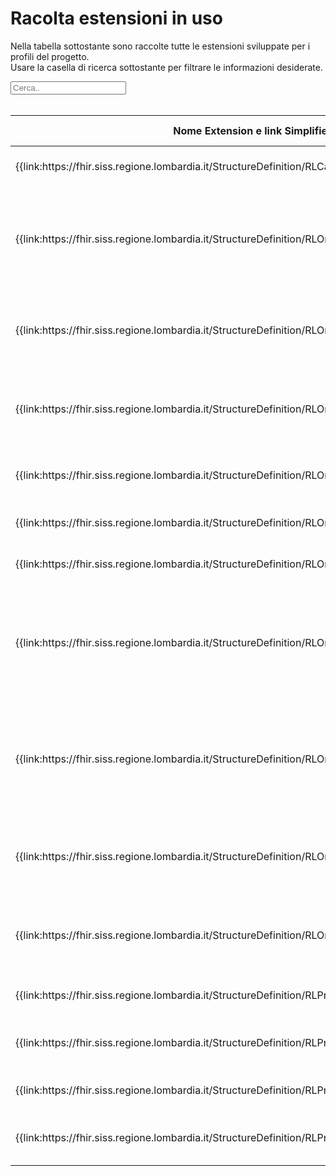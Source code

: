 <html>
  <head>
    <script src="https://ajax.googleapis.com/ajax/libs/jquery/3.6.0/jquery.min.js"></script>
    <script>
      $(document).ready(function () {
        $("#myInput").on("keyup", function () {
          var value = $(this).val().toLowerCase();
          $("#myTable tr").filter(function () {
            $(this).toggle($(this).text().toLowerCase().indexOf(value) > -1);
          });
        });
      });
    </script>
  </head>
  <body>
    <h1>Racolta estensioni in uso</h1>
    <div>
      <p>
        Nella tabella sottostante sono raccolte tutte le estensioni sviluppate
        per i profili del progetto.
        <br />
        Usare la casella di ricerca sottostante per filtrare le informazioni
        desiderate.
      </p>
      <input id="myInput" type="text" placeholder="Cerca.." />
    </div>
    <br />
    <table>
      <thead>
        <tr>
          <th>Nome Extension e link Simplifier</th>
          <th>Nome campo esteso</th>
          <th>Descrizione</th>
          <th>Contesto</th>
          <th>Usato in</th>
        </tr>
      </thead>
      <tbody id="myTable">
        <tr>
          <td>
            {{link:https://fhir.siss.regione.lombardia.it/StructureDefinition/RLCarePlanVersionePAI}}
          </td>
          <td>VersionePAI</td>
          <td>Versione del progetto individuale</td>
          <td>CarePlan</td>
          <td>
            {{pagelink:Home/Profili-ed-Estensioni/Raccolta-profili/RLCarePlanProgettoIndividuale.page.md}}
          </td>
        </tr>
        <tr>
          <td>
            {{link:https://fhir.siss.regione.lombardia.it/StructureDefinition/RLOrganizationAddressDistrettoCode}}
          </td>
          <td>DistrettoCode</td>
          <td>
            Distretto territoriale così definito dalla legge regionale 22-2021
            della Regione Lombardia
          </td>
          <td>Organization.Address</td>
          <td>
            {{pagelink:Home/Profili-ed-Estensioni/Raccolta-profili/RLOrganizationL1.page.md}},
            {{pagelink:Home/Profili-ed-Estensioni/Raccolta-profili/RLOrganizationL2.page.md}}
          </td>
        </tr>
        <tr>
          <td>
            {{link:https://fhir.siss.regione.lombardia.it/StructureDefinition/RLOrganizationAddressIstatCode}}
          </td>
          <td>IstatCode</td>
          <td>Codice ISTAT</td>
          <td>Organization.Address</td>
          <td>
            {{pagelink:Home/Profili-ed-Estensioni/Raccolta-profili/RLOrganizationL1.page.md}},
            {{pagelink:Home/Profili-ed-Estensioni/Raccolta-profili/RLOrganizationL2.page.md}}
          </td>
        </tr>
        <tr>
          <td>
            {{link:https://fhir.siss.regione.lombardia.it/StructureDefinition/RLOrganizationASSTAfferenza}}
          </td>
          <td>ASSTAfferenza</td>
          <td>
            ASST sotto la quale l'ente eroga servizi sociosanitari sul
            territorio di competenza
          </td>
          <td>Organization</td>
          <td>{{pagelink:Home/Profili-ed-Estensioni/Raccolta-profili/RLOrganizationL2.page.md}}</td>
        </tr>
        <tr>
          <td>
            {{link:https://fhir.siss.regione.lombardia.it/StructureDefinition/RLOrganizationATSAfferenza}}
          </td>
          <td>ATSAfferenza</td>
          <td>ATS alla quale il presidio afferisce territorialmente</td>
          <td>Organization</td>
          <td>{{pagelink:Home/Profili-ed-Estensioni/Raccolta-profili/RLOrganizationL2.page.md}}</td>
        </tr>
        <tr>
          <td>
            {{link:https://fhir.siss.regione.lombardia.it/StructureDefinition/RLOrganizationDataCessazione}}
          </td>
          <td>DataCessazione</td>
          <td>Data di cessazione dell'ente</td>
          <td>Organization</td>
          <td>{{pagelink:Home/Profili-ed-Estensioni/Raccolta-profili/RLOrganizationL1.page.md}}</td>
        </tr>
        <tr>
          <td>
            {{link:https://fhir.siss.regione.lombardia.it/StructureDefinition/RLOrganizationDataCostituzione}}
          </td>
          <td>DataCostituzione</td>
          <td>Data di costituzione dell'ente</td>
          <td>Organization</td>
          <td>{{pagelink:Home/Profili-ed-Estensioni/Raccolta-profili/RLOrganizationL1.page.md}}</td>
        </tr>
        <tr>
          <td>
            {{link:https://fhir.siss.regione.lombardia.it/StructureDefinition/RLOrganizationDataFineValidita}}
          </td>
          <td>DataFineValidita</td>
          <td>
            Data di fine della validità di esercizio dell'ente descritto dal
            profilo
          </td>
          <td>Organization</td>
          <td>
            {{pagelink:Home/Profili-ed-Estensioni/Raccolta-profili/RLOrganizationL1.page.md}},
            {{pagelink:Home/Profili-ed-Estensioni/Raccolta-profili/RLOrganizationL2.page.md}},
            {{pagelink:Home/Profili-ed-Estensioni/Raccolta-profili/RLOrganizationL3.page.md}}
          </td>
        </tr>
        <tr>
          <td>
            {{link:https://fhir.siss.regione.lombardia.it/StructureDefinition/RLOrganizationDataInizioValidita}}
          </td>
          <td>DataInizioValidita</td>
          <td>
            Data di inizio della validità di esercizio dell'ente descritto dal
            profilo
          </td>
          <td>Organization</td>
          <td>
            {{pagelink:Home/Profili-ed-Estensioni/Raccolta-profili/RLOrganizationL1.page.md}},
            {{pagelink:Home/Profili-ed-Estensioni/Raccolta-profili/RLOrganizationL2.page.md}},
            {{pagelink:Home/Profili-ed-Estensioni/Raccolta-profili/RLOrganizationL3.page.md}}
          </td>
        </tr>
        <tr>
          <td>
            {{link:https://fhir.siss.regione.lombardia.it/StructureDefinition/RLOrganizationDataInsert}}
          </td>
          <td>DataInsert</td>
          <td>Data di inserimento del record</td>
          <td>Organization</td>
          <td>
            {{pagelink:Home/Profili-ed-Estensioni/Raccolta-profili/RLOrganizationL1.page.md}},
            {{pagelink:Home/Profili-ed-Estensioni/Raccolta-profili/RLOrganizationL2.page.md}}
          </td>
        </tr>
        <tr>
          <td>
            {{link:https://fhir.siss.regione.lombardia.it/StructureDefinition/RLOrganizationDataUpdate}}
          </td>
          <td>DataUpdate</td>
          <td>Data di aggiornamento del record</td>
          <td>Organization</td>
          <td>
            {{pagelink:Home/Profili-ed-Estensioni/Raccolta-profili/RLOrganizationL1.page.md}},
            {{pagelink:Home/Profili-ed-Estensioni/Raccolta-profili/RLOrganizationL2.page.md}}
          </td>
        </tr>
        <tr>
          <td>
            {{link:https://fhir.siss.regione.lombardia.it/StructureDefinition/RLPractitionerDataInsert}}
          </td>
          <td>DataInsert</td>
          <td>Data di inserimento del record</td>
          <td>Practitioner</td>
          <td>{{pagelink:Home/Profili-ed-Estensioni/Raccolta-profili/RLPractitioner.page.md}}</td>
        </tr>
        <tr>
          <td>
            {{link:https://fhir.siss.regione.lombardia.it/StructureDefinition/RLPractitionerDataUpdate}}
          </td>
          <td>DataUpdate</td>
          <td>Data dell'ultima modifica del record</td>
          <td>Practitioner</td>
          <td>{{pagelink:Home/Profili-ed-Estensioni/Raccolta-profili/RLPractitioner.page.md}}</td>
        </tr>
        <tr>
          <td>
            {{link:https://fhir.siss.regione.lombardia.it/StructureDefinition/RLPractitionerRoleDataInsert}}
          </td>
          <td>DataInsert</td>
          <td>Data di inserimento del record</td>
          <td>PractitionerRole</td>
          <td>{{pagelink:Home/Profili-ed-Estensioni/Raccolta-profili/RLPractitionerRole.page.md}}</td>
        </tr>
        <tr>
          <td>
            {{link:https://fhir.siss.regione.lombardia.it/StructureDefinition/RLPractitionerRoleDataUpdate}}
          </td>
          <td>DataUpdate</td>
          <td>Data dell'ultima modifica del record</td>
          <td>PractitionerRole</td>
          <td>{{pagelink:Home/Profili-ed-Estensioni/Raccolta-profili/RLPractitionerRole.page.md}}</td>
        </tr>
      </tbody>
    </table>
  </body>
</html>
